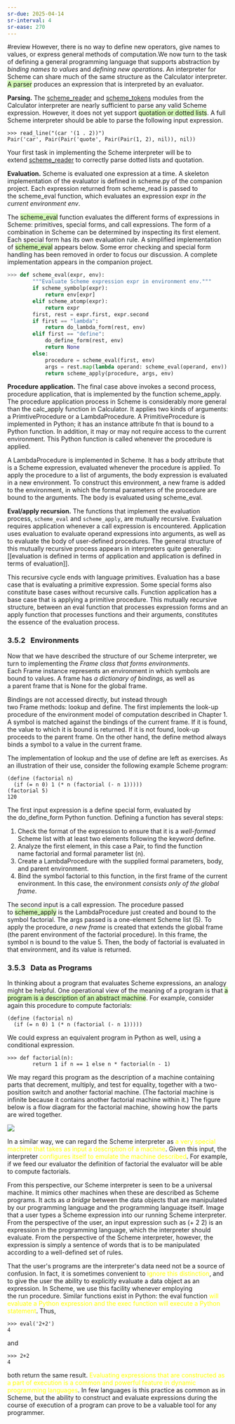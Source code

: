 ```yaml
---
sr-due: 2025-04-14
sr-interval: 4
sr-ease: 270
---
```


#review 
However, there is no way to define new operators, give names to values, or express general methods of computation.We now turn to the task of defining a general programming language that supports abstraction by *binding names to values* and *defining new operations*.
An interpreter for Scheme can share much of the same structure as the Calculator interpreter. <span style="background:#d3f8b6">A parser</span> produces an expression that is interpreted by an evaluator.

**Parsing.** The [scheme_reader](https://www.composingprograms.com/examples/scalc/scheme_reader.py.html) and [scheme_tokens](https://www.composingprograms.com/examples/scalc/scheme_tokens.py.html) modules from the Calculator interpreter are nearly sufficient to parse any valid Scheme expression. However, it does not yet support <span style="background:#d3f8b6">quotation or dotted lists</span>. A full Scheme interpreter should be able to parse the following input expression.
```
>>> read_line("(car '(1 . 2))")
Pair('car', Pair(Pair('quote', Pair(Pair(1, 2), nil)), nil))
```
Your first task in implementing the Scheme interpreter will be to extend [scheme_reader](https://www.composingprograms.com/examples/scalc/scheme_reader.py.html) to correctly parse dotted lists and quotation.

**Evaluation.** Scheme is evaluated one expression at a time. A skeleton implementation of the evaluator is defined in scheme.py of the companion project. Each expression returned from scheme_read is passed to the scheme_eval function, which evaluates an expression expr *in the current environment env*.

The <span style="background:#d3f8b6">scheme_eval</span> function evaluates the different forms of expressions in Scheme: primitives, special forms, and call expressions. The form of a combination in Scheme can be determined by inspecting its first element. Each special form has its own evaluation rule. A simplified implementation of <span style="background:#d3f8b6">scheme_eval</span> appears below. Some error checking and special form handling has been removed in order to focus our discussion. A complete implementation appears in the companion project.
```python
>>> def scheme_eval(expr, env):
        """Evaluate Scheme expression expr in environment env."""
        if scheme_symbolp(expr):
            return env[expr]
        elif scheme_atomp(expr):
            return expr
        first, rest = expr.first, expr.second
        if first == "lambda":
            return do_lambda_form(rest, env)
        elif first == "define":
            do_define_form(rest, env)
            return None
        else:
            procedure = scheme_eval(first, env)
            args = rest.map(lambda operand: scheme_eval(operand, env))
            return scheme_apply(procedure, args, env)
```
**Procedure application.** The final case above invokes a second process, procedure application, that is implemented by the function scheme_apply. The procedure application process in Scheme is considerably more general than the calc_apply function in Calculator. It applies two kinds of arguments: a PrimtiveProcedure or a LambdaProcedure. A PrimitiveProcedure is implemented in Python; it has an instance attribute fn that is bound to a Python function. In addition, it may or may not require access to the current environment. This Python function is called whenever the procedure is applied.

A LambdaProcedure is implemented in Scheme. It has a body attribute that is a Scheme expression, evaluated whenever the procedure is applied. To apply the procedure to a list of arguments, the body expression is evaluated in a new environment. To construct this environment, a new frame is added to the environment, in which the formal parameters of the procedure are bound to the arguments. The body is evaluated using scheme_eval.

**Eval/apply recursion.** The functions that implement the evaluation process, `scheme_eval` and `scheme_apply`, are mutually recursive. Evaluation requires application whenever a call expression is encountered. Application uses evaluation to evaluate operand expressions into arguments, as well as to evaluate the body of user-defined procedures. The general structure of this mutually recursive process appears in interpreters quite generally: [[evaluation is defined in terms of application and application is defined in terms of evaluation]].

This recursive cycle ends with language primitives. Evaluation has a base case that is evaluating a primitive expression. Some special forms also constitute base cases without recursive calls. Function application has a base case that is applying a primitive procedure. This mutually recursive structure, between an eval function that processes expression forms and an apply function that processes functions and their arguments, constitutes the essence of the evaluation process.

### 3.5.2   Environments

Now that we have described the structure of our Scheme interpreter, we turn to implementing the *Frame class that forms environments*. Each Frame instance represents an environment in which symbols are bound to values. A frame has *a dictionary of bindings*, as well as a parent frame that is None for the global frame.

Bindings are not accessed directly, but instead through two Frame methods: lookup and define. The first implements the look-up procedure of the environment model of computation described in Chapter 1. A symbol is matched against the bindings of the current frame. If it is found, the value to which it is bound is returned. If it is not found, look-up proceeds to the parent frame. On the other hand, the define method always binds a symbol to a value in the current frame.

The implementation of lookup and the use of define are left as exercises. As an illustration of their use, consider the following example Scheme program:

```
(define (factorial n)
  (if (= n 0) 1 (* n (factorial (- n 1)))))
(factorial 5)
120  
```

The first input expression is a define special form, evaluated by the do_define_form Python function. Defining a function has several steps:

1. Check the format of the expression to ensure that it is a *well-formed* Scheme list with at least two elements following the keyword define.
2. Analyze the first element, in this case a Pair, to find the function name factorial and formal parameter list (n).
3. Create a LambdaProcedure with the supplied formal parameters, body, and parent environment.
4. Bind the symbol factorial to this function, in the first frame of the current environment. In this case, the environment *consists only of the global frame*.

The second input is a call expression. The procedure passed to <span style="background:#d3f8b6">scheme_apply</span> is the LambdaProcedure just created and bound to the symbol factorial. The args passed is a one-element Scheme list (5). To apply the procedure, *a new frame* is created that extends the global frame (the parent environment of the factorial procedure). In this frame, the symbol n is bound to the value 5. Then, the body of factorial is evaluated in that environment, and its value is returned.

### 3.5.3   Data as Programs

In thinking about a program that evaluates Scheme expressions, an analogy might be helpful. One operational view of the meaning of a program is that <span style="background:#d3f8b6">a program is a description of an abstract machine</span>. For example, consider again this procedure to compute factorials:
```
(define (factorial n)
  (if (= n 0) 1 (* n (factorial (- n 1)))))
```
We could express an equivalent program in Python as well, using a conditional expression.

```
>>> def factorial(n):
        return 1 if n == 1 else n * factorial(n - 1)
```
We may regard this program as the description of a machine containing parts that decrement, multiply, and test for equality, together with a two-position switch and another factorial machine. (The factorial machine is infinite because it contains another factorial machine within it.) The figure below is a flow diagram for the factorial machine, showing how the parts are wired together.

![](https://www.composingprograms.com/img/factorial_machine.png)

In a similar way, we can regard the Scheme interpreter as <font color="#ffff00">a very special machine that takes as input a description of a machine</font>. Given this input, the interpreter <font color="#ffff00">configures itself to emulate the machine described</font>. For example, if we feed our evaluator the definition of factorial the evaluator will be able to compute factorials.

From this perspective, our Scheme interpreter is seen to be a universal machine. It mimics other machines when these are described as Scheme programs. It acts as *a bridge* between the data objects that are manipulated by our programming language and the programming language itself. Image that a user types a Scheme expression into our running Scheme interpreter. From the perspective of the user, an input expression such as (+ 2 2) is an expression in the programming language, which the interpreter should evaluate. From the perspective of the Scheme interpreter, however, the expression is simply a sentence of words that is to be manipulated according to a well-defined set of rules.

That the user's programs are the interpreter's data need not be a source of confusion. In fact, it is sometimes convenient to <font color="#ffff00">ignore this distinction</font>, and to give the user the ability to explicitly evaluate a data object as an expression. In Scheme, we use this facility whenever employing the run procedure. Similar functions exist in Python: the eval function <font color="#ffff00">will evaluate a Python expression and the exec function will execute a Python statement</font>. Thus,
```
>>> eval('2+2')
4
```
and

```
>>> 2+2
4
```
both return the same result. <font color="#ffff00">Evaluating expressions that are constructed as a part of execution is a common and powerful feature in dynamic programming languages</font>. In few languages is this practice as common as in Scheme, but the ability to construct and evaluate expressions during the course of execution of a program can prove to be a valuable tool for any programmer.









































